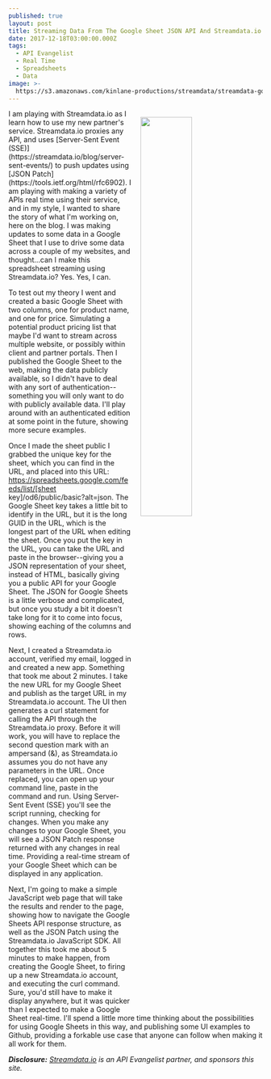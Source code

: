 ```yaml
---
published: true
layout: post
title: Streaming Data From The Google Sheet JSON API And Streamdata.io
date: 2017-12-18T03:00:00.000Z
tags:
  - API Evangelist
  - Real Time
  - Spreadsheets
  - Data
image: >-
  https://s3.amazonaws.com/kinlane-productions/streamdata/streamdata-google-sheet.png
---
```

<p><a href="https://streamdata.io"><img src="https://s3.amazonaws.com/kinlane-productions/streamdata/streamdata-google-sheet.png" align="right" width="45%" style="padding: 15px;" /></a></p>I am playing with Streamdata.io as I learn how to use my new partner's service. Streamdata.io proxies any API, and uses [Server-Sent Event (SSE)](https://streamdata.io/blog/server-sent-events/) to push updates using [JSON Patch](https://tools.ietf.org/html/rfc6902). I am playing with making a variety of APIs real time using their service, and in my style, I wanted to share the story of what I'm working on, here on the blog. I was making updates to some data in a Google Sheet that I use to drive some data across a couple of my websites, and thought...can I make this spreadsheet streaming using Streamdata.io? Yes. Yes, I can.

To test out my theory I went and created a basic Google Sheet with two columns, one for product name, and one for price. Simulating a potential product pricing list that maybe I'd want to stream across multiple website, or possibly within client and partner portals. Then I published the Google Sheet to the web, making the data publicly available, so I didn't have to deal with any sort of authentication--something you will only want to do with publicly available data. I'll play around with an authenticated edition at some point in the future, showing more secure examples.

Once I made the sheet public I grabbed the unique key for the sheet, which you can find in the URL, and placed into this URL: https://spreadsheets.google.com/feeds/list/[sheet key]/od6/public/basic?alt=json. The Google Sheet key takes a little bit to identify in the URL, but it is the long GUID in the URL, which is the longest part of the URL when editing the sheet. Once you put the key in the URL, you can take the URL and paste in the browser--giving you a JSON representation of your sheet, instead of HTML, basically giving you a public API for your Google Sheet. The JSON for Google Sheets is a little verbose and complicated, but once you study a bit it doesn't take long for it to come into focus, showing eaching of the columns and rows.

Next, I created a Streamdata.io account, verified my email, logged in and created a new app. Something that took me about 2 minutes. I take the new URL for my Google Sheet and publish as the target URL in my Streamdata.io account. The UI then generates a curl statement for calling the API through the Streamdata.io proxy. Before it will work, you will have to replace the second question mark with an ampersand (&), as Streamdata.io assumes you do not have any parameters in the URL. Once replaced, you can open up your command line, paste in the command and run. Using Server-Sent Event (SSE) you'll see the script running, checking for changes. When you make any changes to your Google Sheet, you will see a JSON Patch response returned with any changes in real time. Providing a real-time stream of your Google Sheet which can be displayed in any application.

Next, I'm going to make a simple JavaScript web page that will take the results and render to the page, showing how to navigate the Google Sheets API response structure, as well as the JSON Patch using the Streamdata.io JavaScript SDK. All together this took me about 5 minutes to make happen, from creating the Google Sheet, to firing up a new Streamdata.io account, and executing the curl command. Sure, you'd still have to make it display anywhere, but it was quicker than I expected to make a Google Sheet real-time. I'll spend a little more time thinking about the possibilities for using Google Sheets in this way, and publishing some UI examples to Github, providing a forkable use case that anyone can follow when making it all work for them.

_**Disclosure:** [Streamdata.io](https://streamdata.io) is an API Evangelist partner, and sponsors this site._
